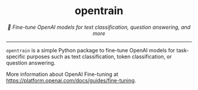 <div align="center">
  <h1>opentrain</h1>
  <p>
    <em>🚂 Fine-tune OpenAI models for text classification, question answering, and more</em>
  </p>
</div>

---

`opentrain` is a simple Python package to fine-tune OpenAI models for task-specific purposes such as text classification, token classification, or question answering.

More information about OpenAI Fine-tuning at https://platform.openai.com/docs/guides/fine-tuning.
